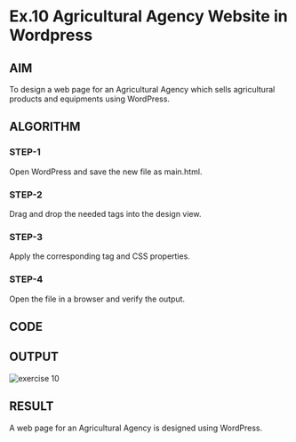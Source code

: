 # Ex.10 Agricultural Agency Website in Wordpress 
## AIM
  To design a web page for an Agricultural Agency which sells agricultural products and equipments using WordPress.

## ALGORITHM
### STEP-1
  Open WordPress and save the new file as main.html.

### STEP-2
  Drag and drop the needed tags into the design view.

### STEP-3
  Apply the corresponding tag and CSS properties.

### STEP-4
  Open the file in a browser and verify the output.
  
## CODE


## OUTPUT
![exercise 10](https://github.com/22006782/EX10_Web-Design/assets/128878369/e5842ea2-c814-4165-bc9e-13767d418e71)



## RESULT
  A web page for an Agricultural Agency is designed using WordPress.
